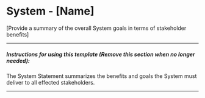 ﻿# System - [Name]

[Provide a summary of the overall System goals in terms of stakeholder benefits]

---
##### Instructions for using this template (Remove this section when no longer needed):

The System Statement summarizes the benefits and goals the System must deliver to all effected stakeholders.

---

<div style="page-break-after: always;"></div>